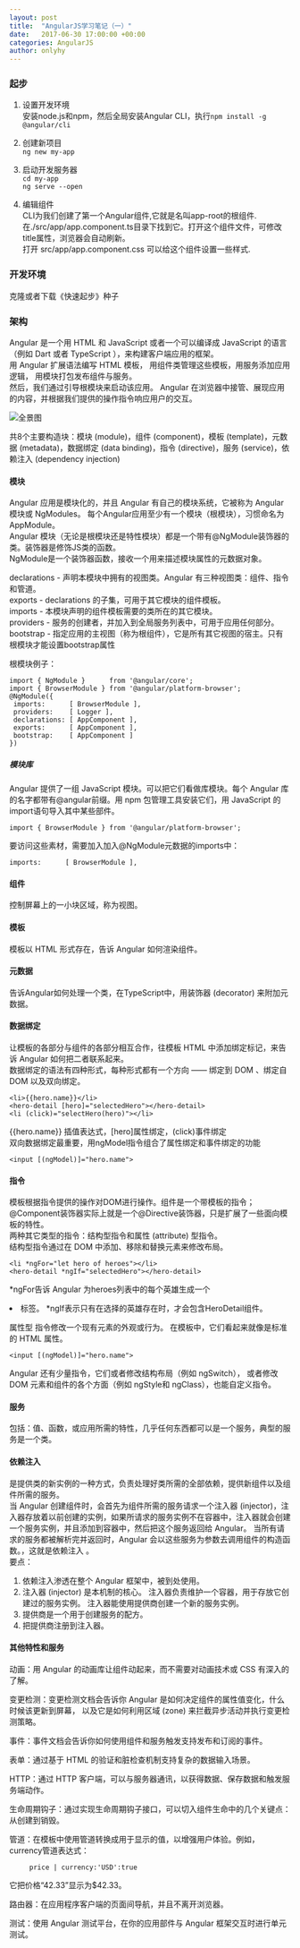 ```yaml
---
layout: post
title:  "AngularJS学习笔记（一）"
date:   2017-06-30 17:00:00 +00:00
categories: AngularJS
author: onlyhy
---
```

### 起步
1. 设置开发环境  
   安装node.js和npm，然后全局安装Angular CLI，执行`npm install -g @angular/cli`

2. 创建新项目  
   `ng new my-app`

3. 启动开发服务器  
   `cd my-app`  
   `ng serve --open`

4. 编辑组件  
   CLI为我们创建了第一个Angular组件,它就是名叫app-root的根组件.在./src/app/app.component.ts目录下找到它。打开这个组件文件，可修改title属性，浏览器会自动刷新。  
   打开 src/app/app.component.css 可以给这个组件设置一些样式.

### 开发环境   
   克隆或者下载《快速起步》种子  

### 架构  
   Angular 是一个用 HTML 和 JavaScript 或者一个可以编译成 JavaScript 的语言（例如 Dart 或者 TypeScript ），来构建客户端应用的框架。  
   用 Angular 扩展语法编写 HTML 模板， 用组件类管理这些模板，用服务添加应用逻辑， 用模块打包发布组件与服务。  
   然后，我们通过引导根模块来启动该应用。 Angular 在浏览器中接管、展现应用的内容，并根据我们提供的操作指令响应用户的交互。  

   ![全景图](C:\Users\YellowHappy\onlyhy.github.io\assets\angularjs.png)

   共8个主要构造块：模块 (module)，组件 (component)，模板 (template)，元数据 (metadata)，数据绑定 (data binding)，指令 (directive)，服务 (service)，依赖注入 (dependency injection)  

#### 模块  
   Angular 应用是模块化的，并且 Angular 有自己的模块系统，它被称为 Angular 模块或 NgModules。
   每个Angular应用至少有一个模块（根模块），习惯命名为AppModule。  
   Angular 模块（无论是根模块还是特性模块）都是一个带有@NgModule装饰器的类。装饰器是修饰JS类的函数。  
   NgModule是一个装饰器函数，接收一个用来描述模块属性的元数据对象。  

   declarations - 声明本模块中拥有的视图类。Angular 有三种视图类：组件、指令和管道。  
   exports - declarations 的子集，可用于其它模块的组件模板。  
   imports - 本模块声明的组件模板需要的类所在的其它模块。  
   providers - 服务的创建者，并加入到全局服务列表中，可用于应用任何部分。  
   bootstrap - 指定应用的主视图（称为根组件），它是所有其它视图的宿主。只有根模块才能设置bootstrap属性  

   根模块例子：

    import { NgModule }      from '@angular/core';
    import { BrowserModule } from '@angular/platform-browser';
    @NgModule({
     imports:      [ BrowserModule ],
     providers:    [ Logger ],
     declarations: [ AppComponent ],
     exports:      [ AppComponent ],
     bootstrap:    [ AppComponent ]
    })

##### 模块库  
   Angular 提供了一组 JavaScript 模块。可以把它们看做库模块。每个 Angular 库的名字都带有@angular前缀。用 npm 包管理工具安装它们，用 JavaScript 的import语句导入其中某些部件。
   
    import { BrowserModule } from '@angular/platform-browser';

   要访问这些素材，需要加入加入@NgModule元数据的imports中：  
    
    imports:      [ BrowserModule ],

#### 组件  
   控制屏幕上的一小块区域，称为视图。

#### 模板  
   模板以 HTML 形式存在，告诉 Angular 如何渲染组件。

#### 元数据  
   告诉Angular如何处理一个类，在TypeScript中，用装饰器 (decorator) 来附加元数据。  

#### 数据绑定  
   让模板的各部分与组件的各部分相互合作，往模板 HTML 中添加绑定标记，来告诉 Angular 如何把二者联系起来。  
   数据绑定的语法有四种形式，每种形式都有一个方向 —— 绑定到 DOM 、绑定自 DOM 以及双向绑定。  

    <li>{{hero.name}}</li>
    <hero-detail [hero]="selectedHero"></hero-detail>
    <li (click)="selectHero(hero)"></li>

   {{hero.name}} 插值表达式，[hero]属性绑定，(click)事件绑定  
   双向数据绑定最重要，用ngModel指令组合了属性绑定和事件绑定的功能  

    <input [(ngModel)]="hero.name">

#### 指令  
   模板根据指令提供的操作对DOM进行操作。组件是一个带模板的指令；@Component装饰器实际上就是一个@Directive装饰器，只是扩展了一些面向模板的特性。  
   两种其它类型的指令：结构型指令和属性 (attribute) 型指令。  
   结构型指令通过在 DOM 中添加、移除和替换元素来修改布局。  

    <li *ngFor="let hero of heroes"></li>
    <hero-detail *ngIf="selectedHero"></hero-detail>

   *ngFor告诉 Angular 为heroes列表中的每个英雄生成一个<li>标签。
   *ngIf表示只有在选择的英雄存在时，才会包含HeroDetail组件。  

   属性型 指令修改一个现有元素的外观或行为。 在模板中，它们看起来就像是标准的 HTML 属性。 

    <input [(ngModel)]="hero.name">

   Angular 还有少量指令，它们或者修改结构布局（例如 ngSwitch）， 或者修改 DOM 元素和组件的各个方面（例如 ngStyle和 ngClass），也能自定义指令。  

#### 服务
   包括：值、函数，或应用所需的特性，几乎任何东西都可以是一个服务，典型的服务是一个类。

#### 依赖注入
   是提供类的新实例的一种方式，负责处理好类所需的全部依赖，提供新组件以及组件所需的服务。  
   当 Angular 创建组件时，会首先为组件所需的服务请求一个注入器 (injector)，注入器存放着以前创建的实例，如果所请求的服务实例不在容器中，注入器就会创建一个服务实例，并且添加到容器中，然后把这个服务返回给 Angular。 当所有请求的服务都被解析完并返回时，Angular 会以这些服务为参数去调用组件的构造函数。，这就是依赖注入 。  
   要点：
   1. 依赖注入渗透在整个 Angular 框架中，被到处使用。
   2. 注入器 (injector) 是本机制的核心。
   注入器负责维护一个容器，用于存放它创建过的服务实例。
   注入器能使用提供商创建一个新的服务实例。
   3. 提供商是一个用于创建服务的配方。
   4. 把提供商注册到注入器。  

#### 其他特性和服务  
   动画：用 Angular 的动画库让组件动起来，而不需要对动画技术或 CSS 有深入的了解。

   变更检测：变更检测文档会告诉你 Angular 是如何决定组件的属性值变化，什么时候该更新到屏幕， 以及它是如何利用区域 (zone) 来拦截异步活动并执行变更检测策略。

   事件：事件文档会告诉你如何使用组件和服务触发支持发布和订阅的事件。

   表单：通过基于 HTML 的验证和脏检查机制支持复杂的数据输入场景。

   HTTP：通过 HTTP 客户端，可以与服务器通讯，以获得数据、保存数据和触发服务端动作。

   生命周期钩子：通过实现生命周期钩子接口，可以切入组件生命中的几个关键点：从创建到销毁。

   管道：在模板中使用管道转换成用于显示的值，以增强用户体验。例如，currency管道表达式：

         price | currency:'USD':true  
         
   它把价格“42.33”显示为$42.33。

   路由器：在应用程序客户端的页面间导航，并且不离开浏览器。

   测试：使用 Angular 测试平台，在你的应用部件与 Angular 框架交互时进行单元测试。








